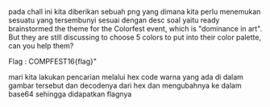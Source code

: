pada chall ini kita diberikan sebuah png yang dimana kita perlu menemukan sesuatu yang tersembunyi
sesuai dengan desc soal yaitu
ready brainstormed the theme for the Colorfest event, which is "dominance in art". But they are still discussing to choose 5 colors to put into their color palette, can you help them?

Flag : COMPFEST16{flag}"

mari kita lakukan pencarian melalui hex code warna yang ada di dalam gambar tersebut dan decodenya dari hex dan mengubahnya ke dalam base64
sehingga didapatkan flagnya
